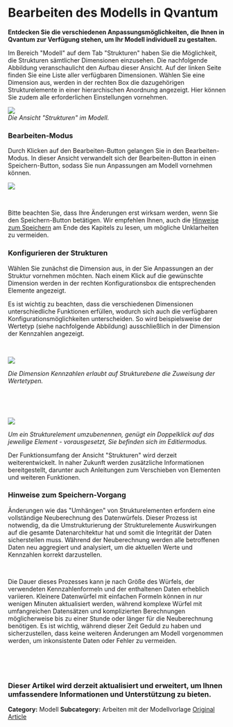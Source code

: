 # Bearbeiten des Modells in Qvantum

**Entdecken Sie die verschiedenen Anpassungsmöglichkeiten, die Ihnen in Qvantum zur Verfügung stehen, um Ihr Modell individuell zu gestalten.**

Im Bereich "Modell" auf dem Tab "Strukturen" haben Sie die Möglichkeit, die Strukturen sämtlicher Dimensionen einzusehen. Die nachfolgende Abbildung veranschaulicht den Aufbau dieser Ansicht. Auf der linken Seite finden Sie eine Liste aller verfügbaren Dimensionen. Wählen Sie eine Dimension aus, werden in der rechten Box die dazugehörigen Strukturelemente in einer hierarchischen Anordnung angezeigt. Hier können Sie zudem alle erforderlichen Einstellungen vornehmen.  
  
![](https://lp.qvantum-plan.de/hubfs/image-png-Nov-25-2024-10-57-52-3905-AM.png)  
*Die Ansicht "Strukturen" im Modell.*


### Bearbeiten-Modus


Durch Klicken auf den Bearbeiten-Button gelangen Sie in den Bearbeiten-Modus. In dieser Ansicht verwandelt sich der Bearbeiten-Button in einen Speichern-Button, sodass Sie nun Anpassungen am Modell vornehmen können.


![](https://lp.qvantum-plan.de/hubfs/image-png-Nov-25-2024-01-33-43-1041-PM.png)


 


Bitte beachten Sie, dass Ihre Änderungen erst wirksam werden, wenn Sie den Speichern-Button betätigen. Wir empfehlen Ihnen, auch die [Hinweise zum Speichern](#Speichern-Vorgang) am Ende des Kapitels zu lesen, um mögliche Unklarheiten zu vermeiden.


### Konfigurieren der Strukturen


Wählen Sie zunächst die Dimension aus, in der Sie Anpassungen an der Struktur vornehmen möchten. Nach einem Klick auf die gewünschte Dimension werden in der rechten Konfigurationsbox die entsprechenden Elemente angezeigt.


Es ist wichtig zu beachten, dass die verschiedenen Dimensionen unterschiedliche Funktionen erfüllen, wodurch sich auch die verfügbaren Konfigurationsmöglichkeiten unterscheiden. So wird beispielsweise der Wertetyp (siehe nachfolgende Abbildung) ausschließlich in der Dimension der Kennzahlen angezeigt.


 


![](https://lp.qvantum-plan.de/hubfs/image-png-Nov-25-2024-01-47-03-4528-PM.png)


*Die Dimension Kennzahlen erlaubt auf Strukturebene die Zuweisung der Wertetypen.*


 


 


![](https://lp.qvantum-plan.de/hubfs/image-png-Nov-25-2024-04-41-20-2429-PM.png)


*Um ein Strukturelement umzubenennen, genügt ein Doppelklick auf das jeweilige Element - vorausgesetzt, Sie befinden sich im Editiermodus.*



Der Funktionsumfang der Ansicht "Strukturen" wird derzeit weiterentwickelt. In naher Zukunft werden zusätzliche Informationen bereitgestellt, darunter auch Anleitungen zum Verschieben von Elementen und weiteren Funktionen.



### 


### Hinweise zum Speichern-Vorgang


Änderungen wie das "Umhängen" von Strukturelementen erfordern eine vollständige Neuberechnung des Datenwürfels. Dieser Prozess ist notwendig, da die Umstrukturierung der Strukturelemente Auswirkungen auf die gesamte Datenarchitektur hat und somit die Integrität der Daten sicherstellen muss. Während der Neuberechnung werden alle betroffenen Daten neu aggregiert und analysiert, um die aktuellen Werte und Kennzahlen korrekt darzustellen.


 



Die Dauer dieses Prozesses kann je nach Größe des Würfels, der verwendeten Kennzahlenformeln und der enthaltenen Daten erheblich variieren. Kleinere Datenwürfel mit einfachen Formeln können in nur wenigen Minuten aktualisiert werden, während komplexe Würfel mit umfangreichen Datensätzen und komplizierten Berechnungen möglicherweise bis zu einer Stunde oder länger für die Neuberechnung benötigen. Es ist wichtig, während dieser Zeit Geduld zu haben und sicherzustellen, dass keine weiteren Änderungen am Modell vorgenommen werden, um inkonsistente Daten oder Fehler zu vermeiden.



 


 


### Dieser Artikel wird derzeit aktualisiert und erweitert, um Ihnen umfassendere Informationen und Unterstützung zu bieten.



**Category:** Modell
**Subcategory:** Arbeiten mit der Modellvorlage
[Original Article](https://lp.qvantum-plan.de/wissensdatenbank/bearbeiten-des-modells-in-qvantum)
